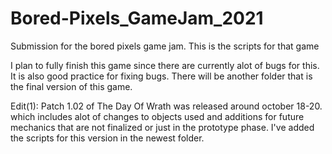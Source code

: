 # Bored-Pixels_GameJam_2021
Submission for the bored pixels game jam. This is the scripts for that game

I plan to fully finish this game since there are currently alot of bugs for this. It is also good practice for fixing bugs. There will be another folder that is the final version of this game.

Edit(1): Patch 1.02 of The Day Of Wrath was released around october 18-20. which includes alot of changes to objects used and additions for future mechanics that are not finalized or just in the prototype phase. I've added the scripts for this version in the newest folder.

